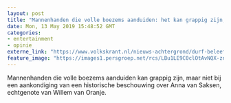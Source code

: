 ```yaml
---
layout: post
title: "Mannenhanden die volle boezems aanduiden: het kan grappig zijn, maar dat was het hier niet"
date: Mon, 13 May 2019 15:48:52 GMT
categories: 
- entertainment 
- opinie 
externe_link: "https://www.volkskrant.nl/nieuws-achtergrond/durf-beleefd-en-onbeschoft-tegelijk-te-zijn~b08101cd/"
feature_image: "https://images1.persgroep.net/rcs/LBu1LE9C0clOtAvNQX-znBmmOuQ/diocontent/148250985/_focus/0.38148984198645597/0.419921875/_fill/320/320?appId=93a17a8fd81db0de025c8abd1cca1279&quality=0.85"
---
```


Mannenhanden die volle boezems aanduiden kan grappig zijn, maar niet bij een aankondiging van een historische beschouwing over Anna van Saksen, echtgenote van Willem van Oranje.
